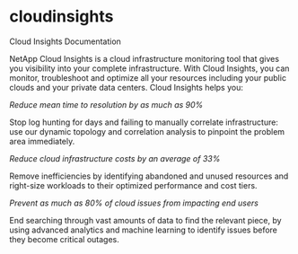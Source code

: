 # cloudinsights
Cloud Insights Documentation

NetApp Cloud Insights is a cloud infrastructure monitoring tool that gives you visibility into your complete infrastructure. With Cloud Insights, you can monitor, troubleshoot and optimize all your resources including your public clouds and your private data centers. Cloud Insights helps you:

*Reduce mean time to resolution by as much as 90%*

Stop log hunting for days and failing to manually correlate infrastructure: use our dynamic topology and correlation analysis to pinpoint the problem area immediately.

*Reduce cloud infrastructure costs by an average of 33%*

Remove inefficiencies by identifying abandoned and unused resources and right-size workloads to their optimized performance and cost tiers.

*Prevent as much as 80% of cloud issues from impacting end users*

End searching through vast amounts of data to find the relevant piece, by using advanced analytics and machine learning to identify issues before they become critical outages.
